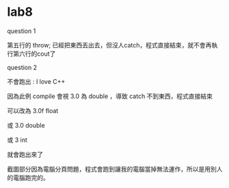 # lab8
question 1

第五行的 throw; 已經把東西丟出去，但沒人catch，程式直接結束，就不會再執行第六行的cout了


question 2

不會跑出 : I love C++

因為此例 compile 會視 3.0 為 double ，導致 catch 不到東西，程式直接結束

可以改為 3.0f   float

或 3.0   double

或 3   int

就會跑出來了

截圖部分因為電腦分頁問題，程式會跑到讓我的電腦當掉無法運作，所以是用別人的電腦跑完的。
